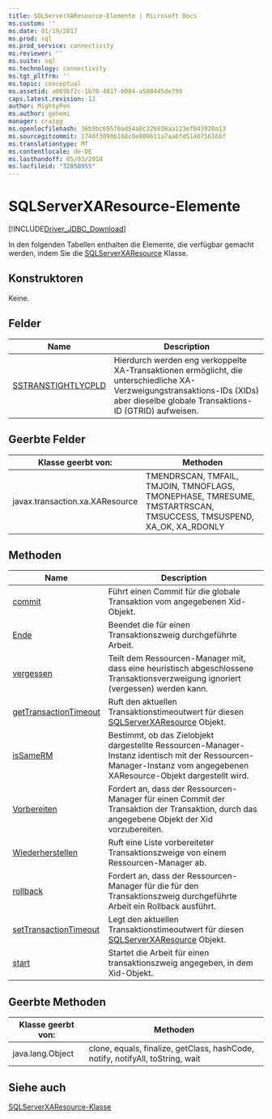 ```yaml
---
title: SQLServerXAResource-Elemente | Microsoft Docs
ms.custom: ''
ms.date: 01/19/2017
ms.prod: sql
ms.prod_service: connectivity
ms.reviewer: ''
ms.suite: sql
ms.technology: connectivity
ms.tgt_pltfrm: ''
ms.topic: conceptual
ms.assetid: a069bf2c-1b70-4817-b084-a508445de799
caps.latest.revision: 12
author: MightyPen
ms.author: genemi
manager: craigg
ms.openlocfilehash: 36b5bc655f0ad54a8c326030aa123ef043920a13
ms.sourcegitcommit: 1740f3090b168c0e809611a7aa6fd514075616bf
ms.translationtype: MT
ms.contentlocale: de-DE
ms.lasthandoff: 05/03/2018
ms.locfileid: "32850955"
---
```

# <a name="sqlserverxaresource-members"></a>SQLServerXAResource-Elemente
[!INCLUDE[Driver_JDBC_Download](../../../includes/driver_jdbc_download.md)]

  In den folgenden Tabellen enthalten die Elemente, die verfügbar gemacht werden, indem Sie die [SQLServerXAResource](../../../connect/jdbc/reference/sqlserverxaresource-class.md) Klasse.  
  
## <a name="constructors"></a>Konstruktoren  
 Keine.  
  
## <a name="fields"></a>Felder  
  
|Name|Description|  
|----------|-----------------|  
|[SSTRANSTIGHTLYCPLD](../../../connect/jdbc/reference/sstranstightlycpld-field-sqlserverxaresource.md)|Hierdurch werden eng verkoppelte XA-Transaktionen ermöglicht, die unterschiedliche XA-Verzweigungstransaktions-IDs (XIDs) aber dieselbe globale Transaktions-ID (GTRID) aufweisen.|  
  
## <a name="inherited-fields"></a>Geerbte Felder  
  
|Klasse geerbt von:|Methoden|  
|---------------------------|-------------|  
|javax.transaction.xa.XAResource|TMENDRSCAN, TMFAIL, TMJOIN, TMNOFLAGS, TMONEPHASE, TMRESUME, TMSTARTRSCAN, TMSUCCESS, TMSUSPEND, XA_OK, XA_RDONLY|  
  
## <a name="methods"></a>Methoden  
  
|Name|Description|  
|----------|-----------------|  
|[commit](../../../connect/jdbc/reference/commit-method-sqlserverxaresource.md)|Führt einen Commit für die globale Transaktion vom angegebenen Xid-Objekt.|  
|[Ende](../../../connect/jdbc/reference/end-method-sqlserverxaresource.md)|Beendet die für einen Transaktionszweig durchgeführte Arbeit.|  
|[vergessen](../../../connect/jdbc/reference/forget-method-sqlserverxaresource.md)|Teilt dem Ressourcen-Manager mit, dass eine heuristisch abgeschlossene Transaktionsverzweigung ignoriert (vergessen) werden kann.|  
|[getTransactionTimeout](../../../connect/jdbc/reference/gettransactiontimeout-method-sqlserverxaresource.md)|Ruft den aktuellen Transaktionstimeoutwert für diesen [SQLServerXAResource](../../../connect/jdbc/reference/sqlserverxaresource-class.md) Objekt.|  
|[isSameRM](../../../connect/jdbc/reference/issamerm-method-sqlserverxaresource.md)|Bestimmt, ob das Zielobjekt dargestellte Ressourcen-Manager-Instanz identisch mit der Ressourcen-Manager-Instanz vom angegebenen XAResource-Objekt dargestellt wird.|  
|[Vorbereiten](../../../connect/jdbc/reference/prepare-method-sqlserverxaresource.md)|Fordert an, dass der Ressourcen-Manager für einen Commit der Transaktion der Transaktion, durch das angegebene Objekt der Xid vorzubereiten.|  
|[Wiederherstellen](../../../connect/jdbc/reference/recover-method-sqlserverxaresource.md)|Ruft eine Liste vorbereiteter Transaktionszweige von einem Ressourcen-Manager ab.|  
|[rollback](../../../connect/jdbc/reference/rollback-method-sqlserverxaresource.md)|Fordert an, dass der Ressourcen-Manager für die für den Transaktionszweig durchgeführte Arbeit ein Rollback ausführt.|  
|[setTransactionTimeout](../../../connect/jdbc/reference/settransactiontimeout-method-sqlserverxaresource.md)|Legt den aktuellen Transaktionstimeoutwert für diesen [SQLServerXAResource](../../../connect/jdbc/reference/sqlserverxaresource-class.md) Objekt.|  
|[start](../../../connect/jdbc/reference/start-method-sqlserverxaresource.md)|Startet die Arbeit für einen transaktionszweig angegeben, in dem Xid-Objekt.|  
  
## <a name="inherited-methods"></a>Geerbte Methoden  
  
|Klasse geerbt von:|Methoden|  
|---------------------------|-------------|  
|java.lang.Object|clone, equals, finalize, getClass, hashCode, notify, notifyAll, toString, wait|  
  
## <a name="see-also"></a>Siehe auch  
 [SQLServerXAResource-Klasse](../../../connect/jdbc/reference/sqlserverxaresource-class.md)  
  
  
